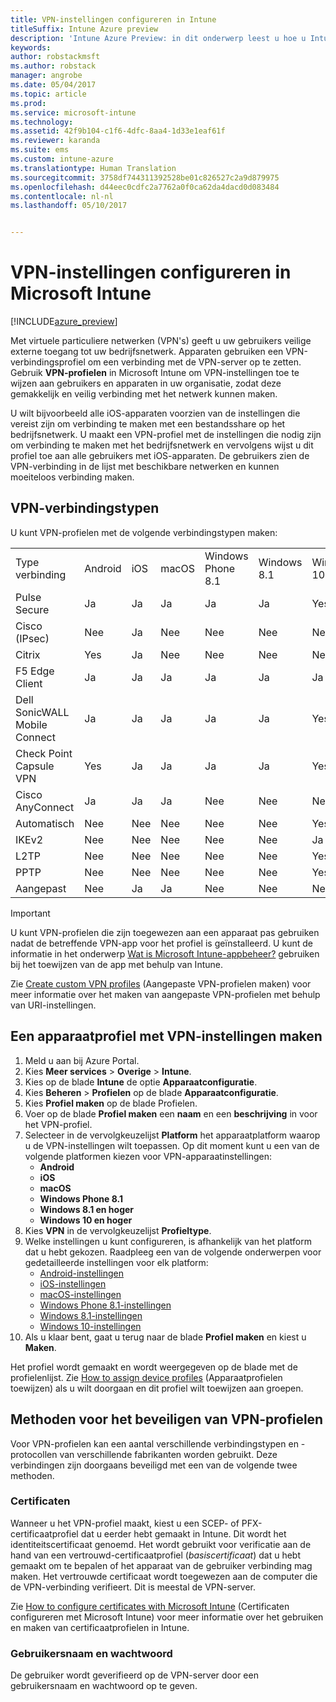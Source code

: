```yaml
---
title: VPN-instellingen configureren in Intune
titleSuffix: Intune Azure preview
description: 'Intune Azure Preview: in dit onderwerp leest u hoe u Intune kunt gebruiken voor het configureren van VPN-verbindingen op de apparaten die u beheert.'
keywords: 
author: robstackmsft
ms.author: robstack
manager: angrobe
ms.date: 05/04/2017
ms.topic: article
ms.prod: 
ms.service: microsoft-intune
ms.technology: 
ms.assetid: 42f9b104-c1f6-4dfc-8aa4-1d33e1eaf61f
ms.reviewer: karanda
ms.suite: ems
ms.custom: intune-azure
ms.translationtype: Human Translation
ms.sourcegitcommit: 3758df744311392528be01c826527c2a9d879975
ms.openlocfilehash: d44eec0cdfc2a7762a0f0ca62da4dacd0d083484
ms.contentlocale: nl-nl
ms.lasthandoff: 05/10/2017


---
```


# <a name="how-to-configure-vpn-settings-in-microsoft-intune"></a>VPN-instellingen configureren in Microsoft Intune

[!INCLUDE[azure_preview](../includes/azure_preview.md)]

Met virtuele particuliere netwerken (VPN's) geeft u uw gebruikers veilige externe toegang tot uw bedrijfsnetwerk. Apparaten gebruiken een VPN-verbindingsprofiel om een verbinding met de VPN-server op te zetten. Gebruik **VPN-profielen** in Microsoft Intune om VPN-instellingen toe te wijzen aan gebruikers en apparaten in uw organisatie, zodat deze gemakkelijk en veilig verbinding met het netwerk kunnen maken.

U wilt bijvoorbeeld alle iOS-apparaten voorzien van de instellingen die vereist zijn om verbinding te maken met een bestandsshare op het bedrijfsnetwerk. U maakt een VPN-profiel met de instellingen die nodig zijn om verbinding te maken met het bedrijfsnetwerk en vervolgens wijst u dit profiel toe aan alle gebruikers met iOS-apparaten. De gebruikers zien de VPN-verbinding in de lijst met beschikbare netwerken en kunnen moeiteloos verbinding maken.

## <a name="vpn-connection-types"></a>VPN-verbindingstypen

U kunt VPN-profielen met de volgende verbindingstypen maken:

||||||||
|-|-|-|-|-|-|-|
|Type verbinding|Android|iOS|macOS|Windows Phone 8.1|Windows 8.1|Windows 10|
|Pulse Secure|Ja|Ja|Ja|Ja|Ja|Yes|
|Cisco (IPsec)|Nee|Ja|Nee|Nee|Nee|Nee|
|Citrix|Yes|Ja|Nee|Nee|Nee|Nee|
|F5 Edge Client|Ja|Ja|Ja|Ja|Ja|Ja|
|Dell SonicWALL Mobile Connect|Ja|Ja|Ja|Ja|Ja|Yes|
|Check Point Capsule VPN|Yes|Ja|Ja|Ja|Ja|Yes|
|Cisco AnyConnect|Ja|Ja|Ja|Nee|Nee|Nee|
|Automatisch|Nee|Nee|Nee|Nee|Nee|Yes|
|IKEv2|Nee|Nee|Nee|Nee|Nee|Ja|
|L2TP|Nee|Nee|Nee|Nee|Nee|Yes|
|PPTP|Nee|Nee|Nee|Nee|Nee|Yes|
|Aangepast|Nee|Ja|Ja|Nee|Nee|Nee|


> [!IMPORTANT]
> U kunt VPN-profielen die zijn toegewezen aan een apparaat pas gebruiken nadat de betreffende VPN-app voor het profiel is geïnstalleerd. U kunt de informatie in het onderwerp [Wat is Microsoft Intune-appbeheer?](../manage-apps/what-is-app-management.md) gebruiken bij het toewijzen van de app met behulp van Intune.  

Zie [Create custom VPN profiles](create-custom-vpn-profiles.md) (Aangepaste VPN-profielen maken) voor meer informatie over het maken van aangepaste VPN-profielen met behulp van URI-instellingen.     

## <a name="create-a-device-profile-containing-vpn-settings"></a>Een apparaatprofiel met VPN-instellingen maken

1. Meld u aan bij Azure Portal.
2. Kies **Meer services** > **Overige** > **Intune**.
3. Kies op de blade **Intune** de optie **Apparaatconfiguratie**.
2. Kies **Beheren** > **Profielen** op de blade **Apparaatconfiguratie**.
3. Kies **Profiel maken** op de blade Profielen.
4. Voer op de blade **Profiel maken** een **naam** en een **beschrijving** in voor het VPN-profiel.
5. Selecteer in de vervolgkeuzelijst **Platform** het apparaatplatform waarop u de VPN-instellingen wilt toepassen. Op dit moment kunt u een van de volgende platformen kiezen voor VPN-apparaatinstellingen:
    - **Android**
    - **iOS**
    - **macOS**
    - **Windows Phone 8.1**
    - **Windows 8.1 en hoger**
    - **Windows 10 en hoger**
6. Kies **VPN** in de vervolgkeuzelijst **Profieltype**.
7. Welke instellingen u kunt configureren, is afhankelijk van het platform dat u hebt gekozen. Raadpleeg een van de volgende onderwerpen voor gedetailleerde instellingen voor elk platform:
    - [Android-instellingen](vpn-for-android.md)
    - [iOS-instellingen](vpn-for-ios.md)
    - [macOS-instellingen](vpn-for-macos.md)
    - [Windows Phone 8.1-instellingen](vpn-for-windows-phone-8-1.md)
    - [Windows 8.1-instellingen](vpn-for-windows-8-1.md)
    - [Windows 10-instellingen](vpn-for-windows-10.md)
8. Als u klaar bent, gaat u terug naar de blade **Profiel maken** en kiest u **Maken**.

Het profiel wordt gemaakt en wordt weergegeven op de blade met de profielenlijst.
Zie [How to assign device profiles](how-to-assign-device-profiles.md) (Apparaatprofielen toewijzen) als u wilt doorgaan en dit profiel wilt toewijzen aan groepen.


## <a name="methods-of-securing-vpn-profiles"></a>Methoden voor het beveiligen van VPN-profielen

Voor VPN-profielen kan een aantal verschillende verbindingstypen en -protocollen van verschillende fabrikanten worden gebruikt. Deze verbindingen zijn doorgaans beveiligd met een van de volgende twee methoden.

### <a name="certificates"></a>Certificaten

Wanneer u het VPN-profiel maakt, kiest u een SCEP- of PFX-certificaatprofiel dat u eerder hebt gemaakt in Intune. Dit wordt het identiteitscertificaat genoemd. Het wordt gebruikt voor verificatie aan de hand van een vertrouwd-certificaatprofiel (*basiscertificaat*) dat u hebt gemaakt om te bepalen of het apparaat van de gebruiker verbinding mag maken. Het vertrouwde certificaat wordt toegewezen aan de computer die de VPN-verbinding verifieert. Dit is meestal de VPN-server.

Zie [How to configure certificates with Microsoft Intune](how-to-configure-certificates.md) (Certificaten configureren met Microsoft Intune) voor meer informatie over het gebruiken en maken van certificaatprofielen in Intune.

### <a name="user-name-and-password"></a>Gebruikersnaam en wachtwoord

De gebruiker wordt geverifieerd op de VPN-server door een gebruikersnaam en wachtwoord op te geven.


